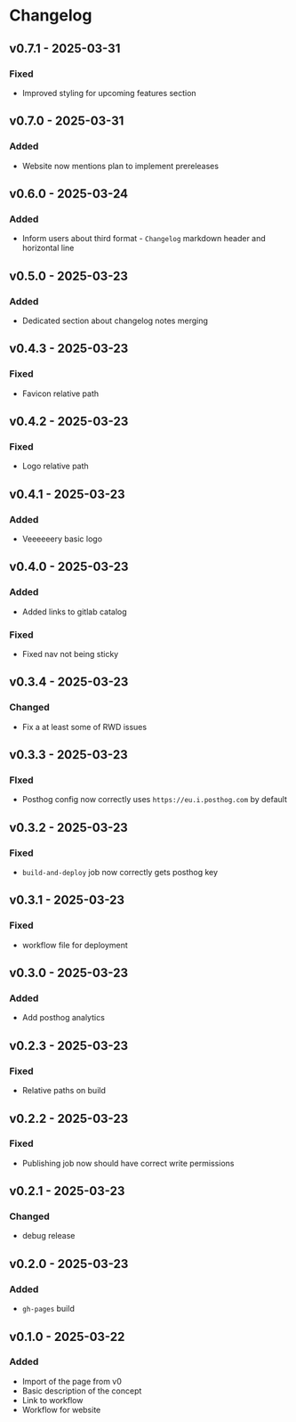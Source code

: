# Changelog

## v0.7.1 - 2025-03-31
### Fixed
* Improved styling for upcoming features section

## v0.7.0 - 2025-03-31
### Added
* Website now mentions plan to implement prereleases

## v0.6.0 - 2025-03-24
### Added
* Inform users about third format - `Changelog` markdown header and horizontal line

## v0.5.0 - 2025-03-23
### Added
* Dedicated section about changelog notes merging

## v0.4.3 - 2025-03-23
### Fixed
* Favicon relative path

## v0.4.2 - 2025-03-23
### Fixed
* Logo relative path

## v0.4.1 - 2025-03-23
### Added
* Veeeeeery basic logo

## v0.4.0 - 2025-03-23
### Added
* Added links to gitlab catalog

### Fixed
* Fixed nav not being sticky

## v0.3.4 - 2025-03-23
### Changed
* Fix a at least some of RWD issues

## v0.3.3 - 2025-03-23
### FIxed
* Posthog config now correctly uses `https://eu.i.posthog.com` by default

## v0.3.2 - 2025-03-23
### Fixed
* `build-and-deploy` job now correctly gets posthog key

## v0.3.1 - 2025-03-23
### Fixed
* workflow file for deployment

## v0.3.0 - 2025-03-23
### Added
* Add posthog analytics

## v0.2.3 - 2025-03-23
### Fixed
* Relative paths on build

## v0.2.2 - 2025-03-23
### Fixed
* Publishing job now should have correct write permissions

## v0.2.1 - 2025-03-23
### Changed
* debug release

## v0.2.0 - 2025-03-23
### Added
* `gh-pages` build

## v0.1.0 - 2025-03-22
### Added
* Import of the page from v0
* Basic description of the concept
* Link to workflow
* Workflow for website
